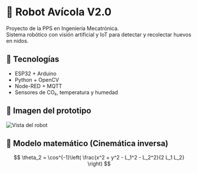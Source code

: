 # 🐔 Robot Avícola V2.0

Proyecto de la PPS en Ingeniería Mecatrónica.  
Sistema robótico con visión artificial y IoT para detectar y recolectar huevos en nidos.

## 🚀 Tecnologías
- ESP32 + Arduino
- Python + OpenCV
- Node-RED + MQTT
- Sensores de CO₂, temperatura y humedad

## 📸 Imagen del prototipo
![Vista del robot](media/robot.jpg)

## 📐 Modelo matemático (Cinemática inversa)
$$
\theta_2 = \cos^{-1}\left( \frac{x^2 + y^2 - L_1^2 - L_2^2}{2 L_1 L_2} \right)
$$
